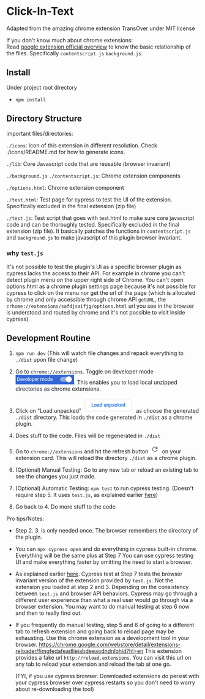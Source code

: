 # Click-In-Text
Adapted from the amazing chrome extension TransOver under MIT license

If you don't know much about chrome extensions: \
Read [google extension official overview](https://developer.chrome.com/extensions/overview) to know the basic relationship of the files.
Specifically `contentscript.js` `background.js`.

## Install

Under project root directory

- `npm install`

## Directory Structure

important files/directories:

`./icons`: Icon of this extension in different resolution. Check ./icons/README.md for how to generate icons.

`./lib`: Core Javascript code that are reusable (browser invariant)

`./background.js` `./contentscript.js`: Chrome extension components

`./options.html`: Chrome extension component

`./test.html`: Test page for cypress to test the UI of the extension. Specifically excluded in the final extension (zip file)

`./test.js`: Test script that goes with test.html to make sure core javascript code and can be thoroughly tested.
Specifically excluded in the final extension (zip file). It basically patches the functions in `contentscript.js` and `background.js`
to make javascript of this plugin browser invariant.

### why `test.js`

 It's not possible to test the plugin's UI as a specific browser plugin as cypress lacks the access to their API. For example 
 in chrome you can't detect plugin menu on the upper right side of Chrome. You can't open options.html as a chrome plugin settings page
 because it's not possible for cypress to click on the menu nor get the url of the page (which is allocated by chrome and only
 accessible through chrome API `getURL`, the `crhome://extensions/safdjsaifjg/options.html` url you see in the browser is understood
 and routed by chrome and it's not possible to visit inside cypress)

## Development Routine


1. `npm run dev` (This will watch file changes and repack everything to `./dist` upon file change)

2. Go to `chrome://extensions`. Toggle on developer mode ![developer_mode.png](readme_assets/developer_mode.png). This enables
you to load local unzipped directories as chrome extensions.

3. Click on "Load unpacked" ![load_unpacked.png](readme_assets/load_unpacked.png)  as choose the generated `./dist` directory.
This loads the code generated in `./dist` as a chrome plugin.

4. Does stuff to the code. Files will be regenerated in `./dist`

5. Go to `chrome://extensions` and hit the refresh button ![refresh.png](readme_assets/refresh.png) on your extension card. This will
reload the directory `./dist` as a chrome plugin.

6. (Optional) Manual Testing: Go to any new tab or reload an existing tab to see the changes you just made.

7. (Optional) Automatic Testing: `npm test` to run cypress testing. (Doesn't require step 5. It uses `test.js`, as explained earlier [here](#why-testjs))

8. Go back to 4. Do more stuff to the code


Pro tips/Notes:

- Step 2. 3. is only needed once. The browser remembers the directory of the plugin.

- You can `npx cypress open` and do everything in cypress built-in chrome. Everything will be the same plus at Step 7 You can use
cypress testing UI and make everything faster by omitting the need to start a browser.

- As explained earlier [here](#why-testjs). Cypress test at Step 7 tests the browser invariant version of the extension
 provided by `test.js`. Not the extension you loaded at step 2 and 3. Depending on the consistency between `test.js` and browser API behaviors. Cypress may go through a 
 different user experience than what a real user would go through via a browser extension. 
 You may want to do manual testing at step 6 now and then to really find out.

- If you frequently do manual testing, step 5 and 6 of going to a different tab to refresh extension and going back to reload page may be exhausting. Use 
this chrome extension as a development tool in your browser.
https://chrome.google.com/webstore/detail/extensions-reloader/fimgfedafeadlieiabdeeaodndnlbhid?hl=en This extension provides
a fake url `http://reload.extensions`. You can visit this url on any tab to reload your extension and reload the tab at one go.

    (FYI, if you use cypress browser. Downloaded extensions do persist with your cypress browser over cypress restarts
 so you don't need to worry about re-downloading the tool)







